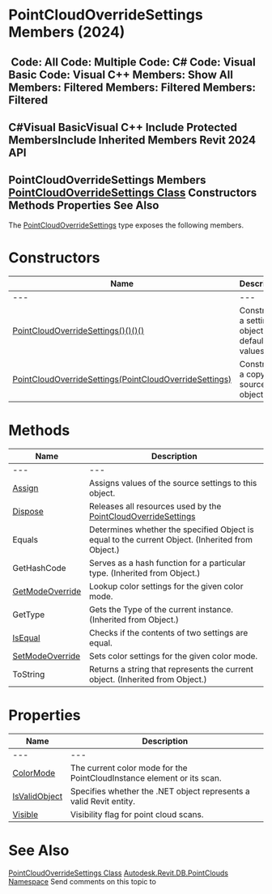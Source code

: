 # PointCloudOverrideSettings Members (2024)

﻿
 Code: All Code: Multiple Code: C# Code: Visual Basic Code: Visual C++  Members: Show All Members: Filtered Members: Filtered Members: Filtered   
---  
C#Visual BasicVisual C++
Include Protected MembersInclude Inherited Members
Revit 2024 API  
---  
PointCloudOverrideSettings Members  
[PointCloudOverrideSettings Class](48196ce4-89a6-8f23-a82c-190f0113380d.md "PointCloudOverrideSettings Class") Constructors Methods Properties See Also  
---  
The [PointCloudOverrideSettings](48196ce4-89a6-8f23-a82c-190f0113380d.md "PointCloudOverrideSettings Class") type exposes the following members.
# Constructors
| Name | Description |
| --- | --- |
| --- | --- | --- |
| [PointCloudOverrideSettings()()()()](98159079-24c0-ac32-04f1-443f2d9616c4.md "PointCloudOverrideSettings Constructor") | Constructs a settings object with default values. |
| [PointCloudOverrideSettings(PointCloudOverrideSettings)](a890e0c6-1cf9-1943-13dc-824575bcec49.md "PointCloudOverrideSettings Constructor \(PointCloudOverrideSettings\)") | Constructs a copy of source object. |

# Methods
| Name | Description |
| --- | --- |
| --- | --- | --- |
| [Assign](452a6a7d-8b2b-7848-9a80-8f7065ac6614.md "Assign Method") | Assigns values of the source settings to this object. |
| [Dispose](c01d3299-a6fa-6e92-98ef-1ba93da0b1b2.md "Dispose Method") | Releases all resources used by the [PointCloudOverrideSettings](48196ce4-89a6-8f23-a82c-190f0113380d.md "PointCloudOverrideSettings Class") |
| Equals | Determines whether the specified Object is equal to the current Object. (Inherited from Object.) |
| GetHashCode | Serves as a hash function for a particular type.  (Inherited from Object.) |
| [GetModeOverride](258ce0c5-fd08-20bb-9052-50458a5975bf.md "GetModeOverride Method") | Lookup color settings for the given color mode. |
| GetType | Gets the Type of the current instance. (Inherited from Object.) |
| [IsEqual](0cf06d2a-9f90-bcf0-f44b-74fac30b4bfd.md "IsEqual Method") | Checks if the contents of two settings are equal. |
| [SetModeOverride](d44adc12-6607-719a-98fd-fd8efbc85771.md "SetModeOverride Method") | Sets color settings for the given color mode. |
| ToString | Returns a string that represents the current object. (Inherited from Object.) |

# Properties
| Name | Description |
| --- | --- |
| --- | --- | --- |
| [ColorMode](6456ee51-7298-4408-9d0f-2947c3c3c1a3.md "ColorMode Property") | The current color mode for the PointCloudInstance element or its scan. |
| [IsValidObject](16bf3832-2ee8-a145-a082-67e0e2e5e908.md "IsValidObject Property") | Specifies whether the .NET object represents a valid Revit entity. |
| [Visible](7987fe72-d5b1-a6d2-9dce-29f2dba65170.md "Visible Property") | Visibility flag for point cloud scans. |

# See Also
[PointCloudOverrideSettings Class](48196ce4-89a6-8f23-a82c-190f0113380d.md "PointCloudOverrideSettings Class")
[Autodesk.Revit.DB.PointClouds Namespace](5974062a-47d4-c7bb-16f2-d5dd193bd170.md "Autodesk.Revit.DB.PointClouds Namespace")
Send comments on this topic to 